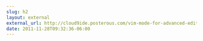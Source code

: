```yaml
---
slug: h2
layout: external
external_url: http://cloud9ide.posterous.com/vim-mode-for-advanced-editing-in-cloud9-ide
date: 2011-11-28T09:32:36-06:00
---
```

